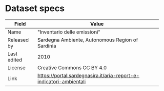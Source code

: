 # Dataset specs

| Field       | Value                                                               |
|-------------|---------------------------------------------------------------------|
| Name        | "Inventario delle emissioni"                                        |
| Released by | Sardegna Ambiente, Autonomous Region of Sardinia                    |
| Last edited | 2010                                                                |
| License     | Creative Commons CC BY 4.0                                          |
| Link        | https://portal.sardegnasira.it/aria-report-e-indicatori-ambientali  |